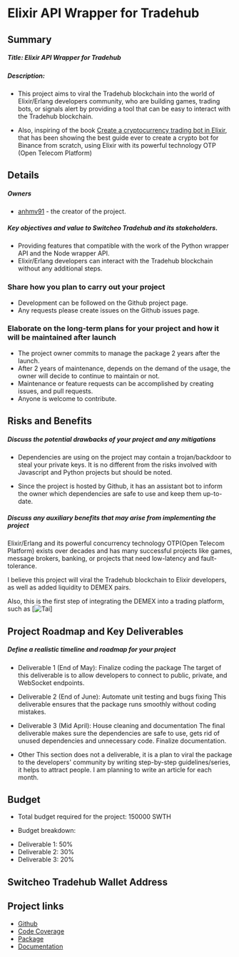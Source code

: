 # Elixir API Wrapper for Tradehub

## Summary

##### Title: Elixir API Wrapper for Tradehub

##### Description:

- This project aims to viral the Tradehub blockchain into the world of Elixir/Erlang developers community, who are building
games, trading bots, or signals alert by providing a tool that can be easy to interact with the Tradehub blockchain.

- Also, inspiring of the book [Create a cryptocurrency trading bot in Elixir](https://www.elixircryptobot.com/), that
has been showing the best guide ever to create a crypto bot for Binance from scratch, using Elixir with its powerful technology
OTP (Open Telecom Platform)

## Details

##### Owners

- [anhmv91](https://github.com/anhmv91) - the creator of the project.

##### Key objectives and value to Switcheo Tradehub and its stakeholders.

- Providing features that compatible with the work of the Python wrapper API and the Node wrapper API.
- Elixir/Erlang developers can interact with the Tradehub blockchain without any additional steps.

### Share how you plan to carry out your project

- Development can be followed on the Github project page.
- Any requests please create issues on the Github issues page.

### Elaborate on the long-term plans for your project and how it will be maintained after launch

- The project owner commits to manage the package 2 years after the launch.
- After 2 years of maintenance, depends on the demand of the usage, the owner will decide to continue to maintain or not.
- Maintenance or feature requests can be accomplished by creating issues, and pull requests.
- Anyone is welcome to contribute.

## Risks and Benefits

##### Discuss the potential drawbacks of your project and any mitigations

- Dependencies are using on the project may contain a trojan/backdoor to steal your private keys.
It is no different from the risks involved with Javascript and Python projects but should be noted.

- Since the project is hosted by Github, it has an assistant bot to inform the owner which dependencies are safe to use and keep them up-to-date.

##### Discuss any auxiliary benefits that may arise from implementing the project

Elixir/Erlang and its powerful concurrency technology OTP(Open Telecom Platform) exists over decades and has many
successful projects like games, message brokers, banking, or projects that need low-latency and fault-tolerance.

I believe this project will viral the Tradehub blockchain to Elixir developers, as well as added liquidity to
DEMEX pairs.

Also, this is the first step of integrating the DEMEX into a trading platform, such as [![Tai](https://github.com/fremantle-industries/tai)]

## Project Roadmap and Key Deliverables

##### Define a realistic timeline and roadmap for your project

- Deliverable 1 (End of May): Finalize coding the package
The target of this deliverable is to allow developers to connect to public, private, and WebSocket endpoints.

- Deliverable 2 (End of June): Automate unit testing and bugs fixing
This deliverable ensures that the package runs smoothly without coding mistakes.

- Deliverable 3 (Mid April): House cleaning and documentation
The final deliverable makes sure the dependencies are safe to use, gets rid of unused dependencies and unnecessary code.
Finalize documentation.

- Other
This section does not a deliverable, it is a plan to viral the package to the developers' community by writing step-by-step
guidelines/series, it helps to attract people. I am planning to write an article for each month.

## Budget

- Total budget required for the project: 150000 SWTH

- Budget breakdown:

* Deliverable 1: 50%
* Deliverable 2: 30%
* Deliverable 3: 20%

## Switcheo Tradehub Wallet Address


## Project links

- [Github](https://github.com/anhmv/tradehub-elixir)
- [Code Coverage](https://coveralls.io/github/anhmv/tradehub-elixir?branch=master)
- [Package](https://hex.pm/packages/tradehub)
- [Documentation](https://hexdocs.pm/tradehub/)